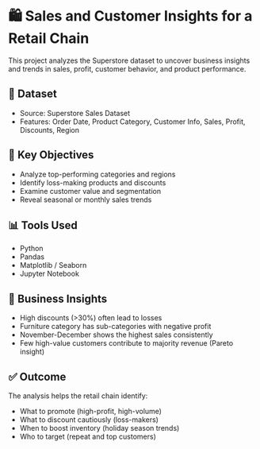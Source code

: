 # 🛍️ Sales and Customer Insights for a Retail Chain

This project analyzes the Superstore dataset to uncover business insights and trends in sales, profit, customer behavior, and product performance.

## 📁 Dataset

- Source: Superstore Sales Dataset
- Features: Order Date, Product Category, Customer Info, Sales, Profit, Discounts, Region

## 🧠 Key Objectives

- Analyze top-performing categories and regions
- Identify loss-making products and discounts
- Examine customer value and segmentation
- Reveal seasonal or monthly sales trends

## 📊 Tools Used

- Python
- Pandas
- Matplotlib / Seaborn
- Jupyter Notebook

## 📌 Business Insights

- High discounts (>30%) often lead to losses
- Furniture category has sub-categories with negative profit
- November-December shows the highest sales consistently
- Few high-value customers contribute to majority revenue (Pareto insight)

## ✅ Outcome

The analysis helps the retail chain identify:

- What to promote (high-profit, high-volume)
- What to discount cautiously (loss-makers)
- When to boost inventory (holiday season trends)
- Who to target (repeat and top customers)
